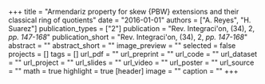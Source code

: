 +++
title = "Armendariz property for skew {PBW} extensions and their classical ring of quotients"
date = "2016-01-01"
authors = ["A. Reyes", "H. Suarez"]
publication_types = ["2"]
publication = "Rev. Integraci\'on, (34), 2, _pp. 147-168_"
publication_short = "Rev. Integraci\'on, (34), 2, _pp. 147-168_"
abstract = ""
abstract_short = ""
image_preview = ""
selected = false
projects = []
tags = []
url_pdf = ""
url_preprint = ""
url_code = ""
url_dataset = ""
url_project = ""
url_slides = ""
url_video = ""
url_poster = ""
url_source = ""
math = true
highlight = true
[header]
image = ""
caption = ""
+++
